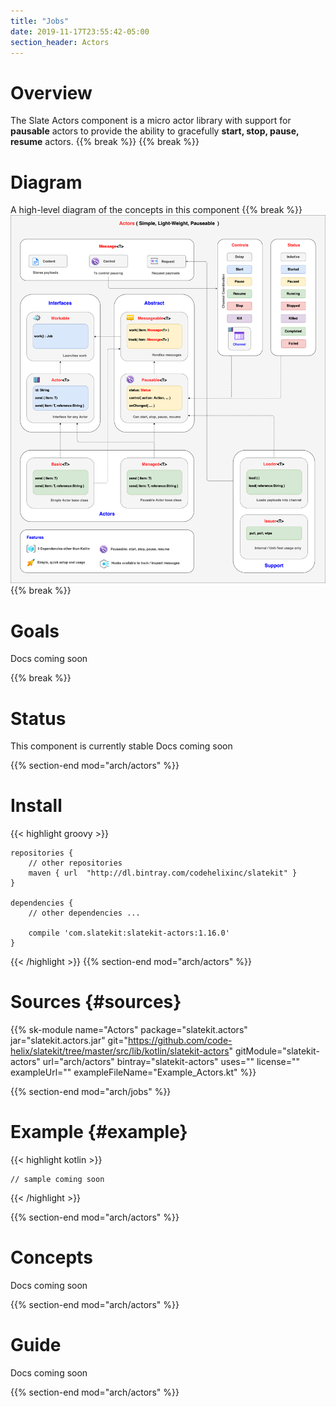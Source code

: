 ```yaml
---
title: "Jobs"
date: 2019-11-17T23:55:42-05:00
section_header: Actors
---
```


# Overview
The Slate Actors component is a micro actor library with support for **pausable** actors 
to provide the ability to gracefully **start, stop, pause, resume** actors.
{{% break %}}
{{% break %}}

# Diagram
A high-level diagram of the concepts in this component
{{% break %}}
<img src="assets/app/media/arch/slatekit-actors.png" class="rounded mx-auto d-block img-fluid" />
{{% break %}}

# Goals
Docs coming soon

{{% break %}}


# Status
This component is currently stable
Docs coming soon

{{% section-end mod="arch/actors" %}}

# Install
{{< highlight groovy >}}

    repositories {
        // other repositories
        maven { url  "http://dl.bintray.com/codehelixinc/slatekit" }
    }

    dependencies {
        // other dependencies ...

        compile 'com.slatekit:slatekit-actors:1.16.0'
    }

{{< /highlight >}}
{{% section-end mod="arch/actors" %}}

# Sources {#sources}
{{% sk-module 
    name="Actors"
    package="slatekit.actors"
    jar="slatekit.actors.jar"
    git="https://github.com/code-helix/slatekit/tree/master/src/lib/kotlin/slatekit-actors"
    gitModule="slatekit-actors"
    url="arch/actors"
    bintray="slatekit-actors"
    uses=""
    license=""
    exampleUrl=""
    exampleFileName="Example_Actors.kt"
%}}

{{% section-end mod="arch/jobs" %}}

# Example {#example}
{{< highlight kotlin >}}
     
    // sample coming soon

{{< /highlight >}}

{{% section-end mod="arch/actors" %}}


# Concepts
Docs coming soon

{{% section-end mod="arch/actors" %}}

# Guide

Docs coming soon

{{% section-end mod="arch/actors" %}}

<script>
    var archComponent = {
        name: "Actors",
        page: "arch/actors",
        icon: "assets/media/img/white/gears.png",
        menu: {
            mode: "normal",
            useTemplate:true,
            sections: [
                {
                    name: "Guide",
                    items: [
                        { name:"Setup" , anchor: "#setup" },
                        { name:"Register" , anchor: "#register" },
                        { name:"Usage" , anchor: "#usage" },
                        { name:"Cycle" , anchor: "#cycle" },
                        { name:"Types" , anchor: "#types" },
                        { name:"Events" , anchor: "#events"  },
                        { name:"Workers" , anchor: "#workers"  },
                        { name:"Stats" , anchor: "#stats"  },
                        { name:"Load" , anchor: "#load"  }
                    ]
                }
            ]
        }
    };

    function setupArchComponent() {
        buildArchComponent(archComponent);
    }
</script>

